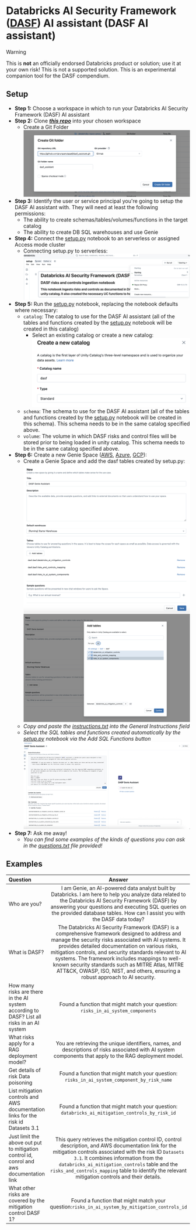# Databricks AI Security Framework ([DASF](https://www.databricks.com/resources/whitepaper/databricks-ai-security-framework-dasf)) AI assistant (DASF AI assistant)

> [!WARNING] 
> This is **not** an officially endorsed Databricks product or solution; use it at your own risk! This is not a supported solution. 
> This is an experimental companion tool for the DASF compendium.

## Setup

* **Step 1:** Choose a workspace in which to run your Databricks AI Security Framework (DASF) AI assistant
* **Step 2:** Clone [**_this repo_**](https://github.com/arunpamulapati/dasf_assistant) into your chosen workspace
    * Create a Git Folder ![gitfolder](resources/images/git_folder)
* **Step 3:** Identify the user or service principal you're going to setup the DASF AI assistant with. They will need at least the following permissions:
    * The ability to create schemas/tables/volumes/functions in the target catalog
    * The ability to create DB SQL warehouses and use Genie
* **Step 4:** Connect the [setup.py](notebooks/setup.py) notebook to an serverless or assigned Access mode cluster
    * Connecting setup.py to serverless: ![serverless](resources/images/serverless)
* **Step 5:** Run the [setup.py](notebooks/setup.py) notebook, replacing the notebook defaults where necessary:
    * `catalog`: The catalog to use for the DASF AI assistant (all of the tables and functions created by the [setup.py](notebooks/setup.py) notebook will be created in this catalog)
        * Select an existing catalog or create a new catalog: ![catalog](resources/images/new_catalog)
    * `schema`: The schema to use for the DASF AI assistant (all of the tables and functions created by the [setup.py](notebooks/setup.py) notebook will be created in this schema). This schema needs to be in the same catalog specified above.
    * `volume`: The volume in which DASF risks and control files will be stored prior to being loaded in unity catalog. This schema needs to be in the same catalog specified above.
* **Step 6:** Create a new Genie Space ([AWS](https://docs.databricks.com/en/genie/index.html#create-a-new-genie-space), [Azure](https://learn.microsoft.com/en-us/azure/databricks/genie/#create-a-new-genie-space), [GCP](https://docs.gcp.databricks.com/en/genie/index.html#create-a-new-genie-space)):
    * Create a Genie Space and add the dasf tables created by setup.py: ![genie](resources/images/creategenie) ![dasftables](resources/images/dasftables)
    * _Copy and paste the [instructions.txt](resources/instructions.txt) into the General Instructions field_
    * _Select the SQL tables and functions created automatically by the [setup.py](notebooks/setup.py) notebook via the Add SQL Functions button_ ![instructions](resources/images/generalinstructions)
*  **Step 7:** Ask me away!
   * _You can find some examples of the kinds of questions you can ask in the [questions.txt](resources/questions.txt) file provided!_

## Examples

| Question      | Answer | Screenshot    |
| :---        |    :----:   |          ---: |
| Who are you?  |  I am Genie, an AI-powered data analyst built by Databricks. I am here to help you analyze data related to the Databricks AI Security Framework (DASF) by answering your questions and executing SQL queries on the provided database tables. How can I assist you with the DASF data today?     | ![image](./docs/images/dasf_assistant_1.png) |
| What is DASF?  |  The Databricks AI Security Framework (DASF) is a comprehensive framework designed to address and manage the security risks associated with AI systems. It provides detailed documentation on various risks, mitigation controls, and security standards relevant to AI systems. The framework includes mappings to well-known security standards such as MITRE Atlas, MITRE ATT&CK, OWASP, ISO, NIST, and others, ensuring a robust approach to AI security.    | ![image](./docs/images/dasf_assistant_2.png) |
| How many risks are there in the AI system according to DASF? List all risks in an AI system  |  Found a function that might match your question: `risks_in_ai_system_components` | ![image](./docs/images/dasf_assistant_3.png) |
| What risks apply for a RAG deployment model? |  You are retrieving the unique identifiers, names, and descriptions of risks associated with AI system components that apply to the RAG deployment model.    | ![image](./docs/images/dasf_assistant_4.png) |
| Get details of risk Data poisoning |  Found a function that might match your question: `risks_in_ai_system_component_by_risk_name` | ![image](./docs/images/dasf_assistant_5.png) |
| List mitigation controls and AWS documentation links for the risk id Datasets 3.1|  Found a function that might match your question: `databricks_ai_mitigation_controls_by_risk_id` | ![image](./docs/images/dasf_assistant_6.png) |
| Just limit the above out put to mitigation control id, conrol and aws documentation link|  This query retrieves the mitigation control ID, control description, and AWS documentation link for the mitigation controls associated with the risk ID `Datasets 3.1`. It combines information from the `databricks_ai_mitigation_controls` table and the `risks_and_controls_mapping` table to identify the relevant mitigation controls and their details. | ![image](./docs/images/dasf_assistant_7.png) |
| What other risks are covered by the mitigation control DASF 1?|  Found a function that might match your question:`risks_in_ai_system_by_mitigation_controls_id` | ![image](./docs/images/dasf_assistant_8.png) |
